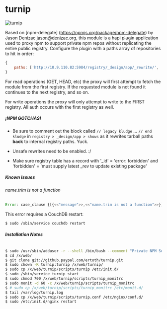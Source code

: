 turnip
======

![turnip](https://github.paypal.com/ertoth/turnip/raw/master/img/tunip.png "turnip")

Based on [npm-delegate] (https://npmjs.org/package/npm-delegate) by Jason Denizac <jason@denizac.org>, this module
is a hapi ~~plugin~~ application used to proxy npm to support private npm repos without replicating the entire public registry.
Configure the plugin with a paths array of repositories to hit in order:

```javascript
{
    paths: ['http://10.9.110.82:5984/registry/_design/app/_rewrite/', 'http://registry.npmjs.org/']
}
```

For read operations (GET, HEAD, etc) the proxy will first attempt to fetch the module from the first registry.
If the requested module is not found it continues to the next registry, and so on.

For write operations the proxy will only attempt to write to the FIRST registry. All auth occurs with the first registry as well.



##### **¡NPM GOTCHAS!**
- Be sure to comment out the block called `// legacy kludge` ... `// end kludge` in
`registry > _design/app > shows` as it rewrites tarball paths **back** to internal registry paths. Yuck.

- Unsafe rewrites need to be enabled. :/

- Make sure registry table has a record with '_id' = 'error: forbidden' and 'forbidden' = 'must supply latest _rev to update existing package'


##### Known Issues
###### name.trim is not a function
```javascript
Error: case_clause {[{<<"message">>,<<"name.trim is not a function">>}]}
```
This error requires a CouchDB restart:
```bash
$ sudo /sbin/service couchdb restart
```

##### Installation Notes

```bash

$ sudo /usr/sbin/adduser -r --shell /bin/bash --comment "Private NPM Server User Account" turnip
$ cd /x/web/
$ git clone git://github.paypal.com/ertoth/turnip.git
$ sudo chown -R turnip:turnip /x/web/turnip/
$ sudo cp /x/web/turnip/scripts/turnip /etc/init.d/
$ sudo /sbin/service turnip start
$ sudo chmod 700 /x/web/turnip/scripts/turnip_monitrc
$ sudo monit -d 60 -c /x/web/turnip/scripts/turnip_monitrc
$ # sudo cp /x/web/turnip/scripts/turnip_monitrc /etc/monit.d/
$ tail /var/log/turnip.log
$ sudo cp /x/web/turnip/scripts/turnip.conf /etc/nginx/conf.d/
$ sudo /etc/init.d/nginx restart
```
